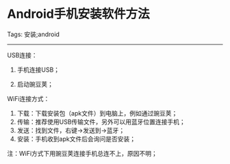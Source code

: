 # Android手机安装软件方法
Tags: 安装;android

------

USB连接：

1. 手机连接USB；

2. 启动豌豆荚；

 

WiFi连接方式：

1. 下载：下载安装包（apk文件）到电脑上，例如通过豌豆荚； 
2. 传输：推荐使用USB传输文件，另外可以用蓝牙位置连接手机； 
3. 发送：找到文件，右键->发送到->蓝牙； 
4. 安装：手机收到apk文件后会询问是否安装；

注：WiFi方式下用豌豆荚连接手机总连不上，原因不明；